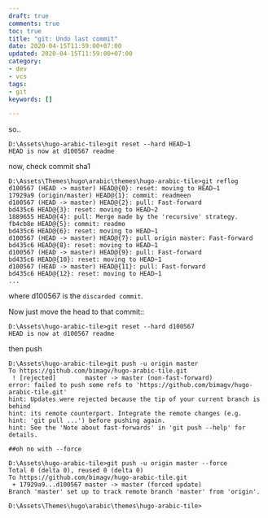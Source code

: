 ```yaml
---
draft: true
comments: true
toc: true
title: "git: Undo last commit"
date: 2020-04-15T11:59:00+07:00
updated: 2020-04-15T11:59:00+07:00
category:
- dev
- vcs
tags:
- git
keywords: []

---
```

so..

    D:\Assets\hugo-arabic-tile>git reset --hard HEAD~1
    HEAD is now at d100567 readme

now, check commit sha1

    D:\Assets\Themes\hugo\arabic\themes\hugo-arabic-tile>git reflog
    d100567 (HEAD -> master) HEAD@{0}: reset: moving to HEAD~1
    17929a9 (origin/master) HEAD@{1}: commit: readmeen
    d100567 (HEAD -> master) HEAD@{2}: pull: Fast-forward
    bd435c6 HEAD@{3}: reset: moving to HEAD~2
    1889655 HEAD@{4}: pull: Merge made by the 'recursive' strategy.
    fb4cb8e HEAD@{5}: commit: readmo
    bd435c6 HEAD@{6}: reset: moving to HEAD~1
    d100567 (HEAD -> master) HEAD@{7}: pull origin master: Fast-forward
    bd435c6 HEAD@{8}: reset: moving to HEAD~1
    d100567 (HEAD -> master) HEAD@{9}: pull: Fast-forward
    bd435c6 HEAD@{10}: reset: moving to HEAD~1
    d100567 (HEAD -> master) HEAD@{11}: pull: Fast-forward
    bd435c6 HEAD@{12}: reset: moving to HEAD~1
    ...

where d100567 is the `discarded commit`.

Now just move the head to that commit::

    D:\Assets\hugo-arabic-tile>git reset --hard d100567
    HEAD is now at d100567 readme

then push

    D:\Assets\hugo-arabic-tile>git push -u origin master
    To https://github.com/bimagv/hugo-arabic-tile.git
     ! [rejected]        master -> master (non-fast-forward)
    error: failed to push some refs to 'https://github.com/bimagv/hugo-arabic-tile.git'
    hint: Updates were rejected because the tip of your current branch is behind
    hint: its remote counterpart. Integrate the remote changes (e.g.
    hint: 'git pull ...') before pushing again.
    hint: See the 'Note about fast-forwards' in 'git push --help' for details.
    
    ##oh no with --force
    
    D:\Assets\hugo-arabic-tile>git push -u origin master --force
    Total 0 (delta 0), reused 0 (delta 0)
    To https://github.com/bimagv/hugo-arabic-tile.git
     + 17929a9...d100567 master -> master (forced update)
    Branch 'master' set up to track remote branch 'master' from 'origin'.
    
    D:\Assets\Themes\hugo\arabic\themes\hugo-arabic-tile>